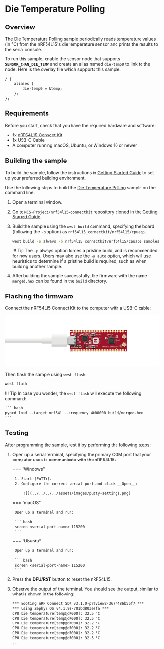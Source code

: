 # Die Temperature Polling

## Overview

The Die Temperature Polling sample periodically reads temperature values (in °C) from the nRF54L15's die temperature sensor and prints the results to the serial console.

To run this sample, enable the sensor node that supports __`SENSOR_CHAN_DIE_TEMP`__ and create an alias named `die-temp0` to link to the node. Here is the overlay file which supports this sample.

``` dts linenums="1" title="nrf54l15_connectkit_nrf54l15_cpuapp.overlay"
/ {
	aliases {
		die-temp0 = &temp;
	};
};
```

## Requirements

Before you start, check that you have the required hardware and software:

- 1x [nRF54L15 Connect Kit](https://makerdiary.com/products/nrf54l15-connectkit)
- 1x USB-C Cable
- A computer running macOS, Ubuntu, or Windows 10 or newer

## Building the sample

To build the sample, follow the instructions in [Getting Started Guide] to set up your preferred building environment.

Use the following steps to build the [Die Temperature Polling] sample on the command line.

1. Open a terminal window.

2. Go to `NCS-Project/nrf54l15-connectkit` repository cloned in the [Getting Started Guide].

3. Build the sample using the `west build` command, specifying the board (following the `-b` option) as `nrf54l15_connectkit/nrf54l15/cpuapp`.

	``` bash
	west build -p always -b nrf54l15_connectkit/nrf54l15/cpuapp samples/sensor/die_temp_polling
	```

	!!! Tip
		The `-p` always option forces a pristine build, and is recommended for new users. Users may also use the `-p auto` option, which will use heuristics to determine if a pristine build is required, such as when building another sample.

4. After building the sample successfully, the firmware with the name `merged.hex` can be found in the `build` directory.

## Flashing the firmware

Connect the nRF54L15 Connect Kit to the computer with a USB-C cable:

![](../../../../assets/images/connecting-board-without-ant.png)

Then flash the sample using `west flash`:

``` bash
west flash
```

!!! Tip
	In case you wonder, the `west flash` will execute the following command:

	``` bash
	pyocd load --target nrf54l --frequency 4000000 build/merged.hex
	```

## Testing

After programming the sample, test it by performing the following steps:

1. Open up a serial terminal, specifying the primary COM port that your computer uses to communicate with the nRF54L15:

	=== "Windows"

		1. Start [PuTTY].
		2. Configure the correct serial port and click __Open__:

			![](../../../../assets/images/putty-settings.png)

	=== "macOS"

		Open up a terminal and run:

		``` bash
		screen <serial-port-name> 115200
		```

	=== "Ubuntu"

		Open up a terminal and run:

		``` bash
		screen <serial-port-name> 115200
		```

2. Press the __DFU/RST__ button to reset the nRF54L15.

3. Observe the output of the terminal. You should see the output, similar to what is shown in the following:

	``` { .txt .no-copy linenums="1" title="Terminal" }
	*** Booting nRF Connect SDK v3.1.0-preview2-3674486b55f7 ***
	*** Using Zephyr OS v4.1.99-701bd803eafa ***
	CPU Die temperature[temp@d7000]: 32.5 °C
	CPU Die temperature[temp@d7000]: 32.5 °C
	CPU Die temperature[temp@d7000]: 32.2 °C
	CPU Die temperature[temp@d7000]: 32.2 °C
	CPU Die temperature[temp@d7000]: 32.2 °C
	CPU Die temperature[temp@d7000]: 32.5 °C
	...
	```

[Getting Started Guide]: ../../getting-started.md
[Die Temperature Polling]: https://github.com/makerdiary/nrf54l15-connectkit/tree/main/samples/sensor/die_temp_polling
[PuTTY]: https://apps.microsoft.com/store/detail/putty/XPFNZKSKLBP7RJ
